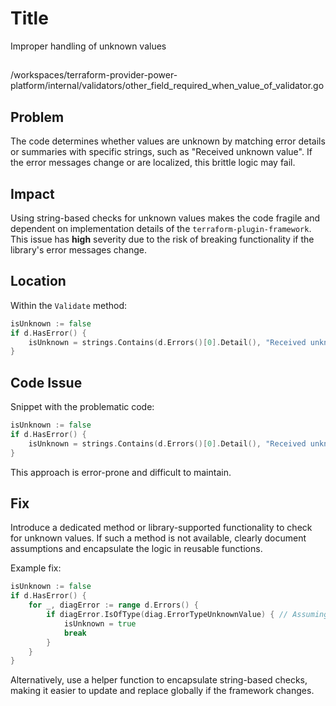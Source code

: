 # Title

Improper handling of unknown values

##

/workspaces/terraform-provider-power-platform/internal/validators/other_field_required_when_value_of_validator.go

## Problem

The code determines whether values are unknown by matching error details or summaries with specific strings, such as "Received unknown value". If the error messages change or are localized, this brittle logic may fail.

## Impact

Using string-based checks for unknown values makes the code fragile and dependent on implementation details of the `terraform-plugin-framework`. This issue has **high** severity due to the risk of breaking functionality if the library's error messages change.

## Location

Within the `Validate` method:

```go
isUnknown := false
if d.HasError() {
    isUnknown = strings.Contains(d.Errors()[0].Detail(), "Received unknown value") || strings.Contains(d.Errors()[0].Summary(), "Received unknown value")
}
```

## Code Issue

Snippet with the problematic code:

```go
isUnknown := false
if d.HasError() {
    isUnknown = strings.Contains(d.Errors()[0].Detail(), "Received unknown value") || strings.Contains(d.Errors()[0].Summary(), "Received unknown value")
}
```

This approach is error-prone and difficult to maintain.

## Fix

Introduce a dedicated method or library-supported functionality to check for unknown values. If such a method is not available, clearly document assumptions and encapsulate the logic in reusable functions.

Example fix:

```go
isUnknown := false
if d.HasError() {
    for _, diagError := range d.Errors() {
        if diagError.IsOfType(diag.ErrorTypeUnknownValue) { // Assuming framework provides error type constants
            isUnknown = true
            break
        }
    }
}
```

Alternatively, use a helper function to encapsulate string-based checks, making it easier to update and replace globally if the framework changes.